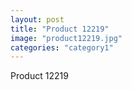 ```yaml
---
layout: post
title: "Product 12219"
image: "product12219.jpg"
categories: "category1"
---
```

Product 12219
